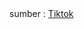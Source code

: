 <html>
    <body>
        sumber : <a href="https://vm.tiktok.com/ZSJWND8cq/">Tiktok</a>
    </body>
</html>
